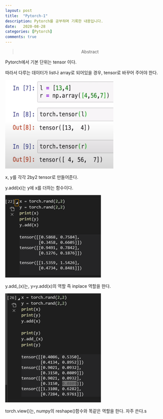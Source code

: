 ```yaml
---
layout: post
title:  "Pytorch-1"
description: Pytorch를 공부하며 기록한 내용입니다.
date:   2020-08-28
categories: [Pytorch]
comments: true
---
```


<blockquote align="center"> Abstract </blockquote>

Pytorch에서 기본 단위는 tensor 이다. 

따라서 다루는 데이터가 list나 array로 되어있을 경우, tensor로 바꾸어 주어야 한다.


![1](/assets/img/Pytorch/0828_torch/1.PNG)

x, y를 각각 2by2 tensor로 만들어준다.

y.add(x)는 y에 x를 더하는 함수이다.

![1](/assets/img/Pytorch/0828_torch/2.PNG)


y.add_(x)는, y=y.add(x)의 역할 즉 inplace 역할을 한다.

![1](/assets/img/Pytorch/0828_torch/3.PNG)


torch.view()는, numpy의 reshape()함수와 똑같은 역할을 한다. 자주 쓴다.s

